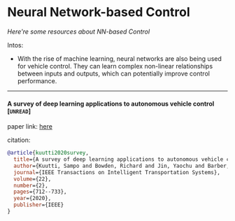 # Neural Network-based Control
*Here're some resources about NN-based Control*

Intos: 
* With the rise of machine learning, neural networks are also being used for vehicle control. They can learn complex non-linear relationships between inputs and outputs, which can potentially improve control performance.

---

#### A survey of deep learning applications to autonomous vehicle control [`UNREAD`]

paper link: [here](https://arxiv.org/pdf/1912.10773)

citation: 
```bibtex
@article{kuutti2020survey,
  title={A survey of deep learning applications to autonomous vehicle control},
  author={Kuutti, Sampo and Bowden, Richard and Jin, Yaochu and Barber, Phil and Fallah, Saber},
  journal={IEEE Transactions on Intelligent Transportation Systems},
  volume={22},
  number={2},
  pages={712--733},
  year={2020},
  publisher={IEEE}
}
```